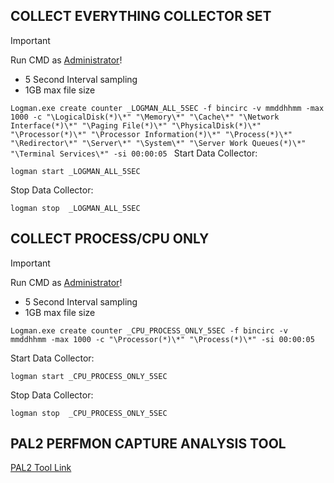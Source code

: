 ## COLLECT EVERYTHING COLLECTOR SET
> [!IMPORTANT]
> Run CMD as <ins>Administrator</ins>!

- 5 Second Interval sampling
- 1GB max file size

`
Logman.exe create counter _LOGMAN_ALL_5SEC -f bincirc -v mmddhhmm -max 1000 -c "\LogicalDisk(*)\*" "\Memory\*" "\Cache\*" "\Network Interface(*)\*" "\Paging File(*)\*" "\PhysicalDisk(*)\*" "\Processor(*)\*" "\Processor Information(*)\*" "\Process(*)\*" "\Redirector\*" "\Server\*" "\System\*" "\Server Work Queues(*)\*" "\Terminal Services\*" -si 00:00:05 
`
Start Data Collector: 
```
logman start _LOGMAN_ALL_5SEC
```
Stop Data Collector:
```
logman stop  _LOGMAN_ALL_5SEC
```

## COLLECT PROCESS/CPU ONLY
> [!IMPORTANT]
> Run CMD as <ins>Administrator</ins>!

- 5 Second Interval sampling
- 1GB max file size
```
Logman.exe create counter _CPU_PROCESS_ONLY_5SEC -f bincirc -v mmddhhmm -max 1000 -c "\Processor(*)\*" "\Process(*)\*" -si 00:00:05 
```

Start Data Collector:
```
logman start _CPU_PROCESS_ONLY_5SEC
```

Stop Data Collector:
```
logman stop  _CPU_PROCESS_ONLY_5SEC
```


## PAL2 PERFMON CAPTURE ANALYSIS TOOL
[PAL2 Tool Link](https://github.com/clinthuffman/PAL) 
